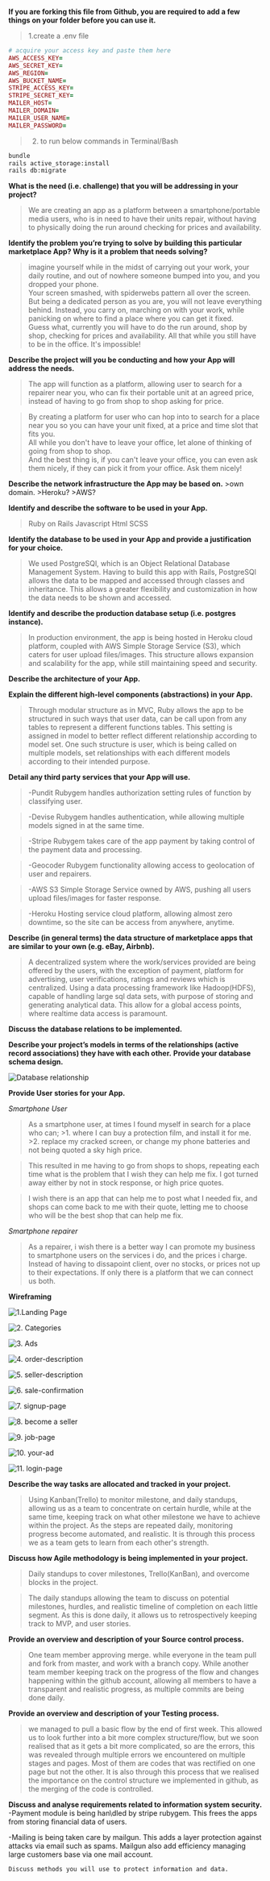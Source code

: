 **If you are forking this file from Github, you are required to add a few things on your folder before you can use it.**

>1.create a .env file
```Ruby
# acquire your access key and paste them here
AWS_ACCESS_KEY= 
AWS_SECRET_KEY=
AWS_REGION=
AWS_BUCKET_NAME=
STRIPE_ACCESS_KEY=
STRIPE_SECRET_KEY=
MAILER_HOST=
MAILER_DOMAIN=
MAILER_USER_NAME=
MAILER_PASSWORD=
```
>2. to run below commands in Terminal/Bash
```Bash
bundle
rails active_storage:install
rails db:migrate
```



**What is the need (i.e. challenge) that you will be addressing in your project?**
>We are creating an app as a platform between a smartphone/portable media users, who is in need to have their units repair, without having to physically doing the run around checking for prices and availability.

**Identify the problem you’re trying to solve by building this particular marketplace App? Why is it a problem that needs solving?**

>imagine yourself while in the midst of carrying out your work, your daily routine, and out of nowhere someone bumped into you, and you dropped your phone. <br/>
>Your screen smashed, with spiderwebs pattern all over the screen. But being a dedicated person as you are, you will not leave everything behind. Instead, you carry on, marching on with your work, while panicking on where to find a place where you can get it fixed.<br/>
>Guess what, currently you will have to do the run around, shop by shop, checking for prices and availability. All that while you still have to be in the office. It's impossible!


**Describe the project will you be conducting and how your App will address the needs.**
>The app will function as a platform, allowing user to search for a repairer near you, who can fix their portable unit at an agreed price, instead of having to go from shop to shop asking for price.

>By creating a platform for user who can hop into to search for a place near you so you can have your unit fixed, at a price and time slot that fits you. <br/>
>All while you don't have to leave your office, let alone of thinking of going from shop to shop.<br/>
>And the best thing is, if you can't leave your office, you can even ask them nicely, if they can pick it from your office. Ask them nicely!<br/>

**Describe the network infrastructure the App may be based on.**
    >own domain.
    >Heroku?
    >AWS?



**Identify and describe the software to be used in your App.**
>Ruby on Rails
>Javascript
>Html
>SCSS

**Identify the database to be used in your App and provide a justification for your choice.**
>We used PostgreSQl, which is an Object Relational Database Management System. Having to build this app with Rails, PostgreSQl allows the data to be mapped and accessed through classes and inheritance. This allows a greater flexibility and customization in how the data needs to be shown and accessed.

**Identify and describe the production database setup (i.e. postgres instance).**
>In production environment, the app is being hosted in Heroku cloud platform, coupled with AWS Simple Storage Service (S3), which caters for user upload files/images. This structure allows expansion and scalability for the app, while still maintaining speed and security.



**Describe the architecture of your App.**


**Explain the different high-level components (abstractions) in your App.**
>Through modular structure as in MVC, Ruby allows the app to be structured in such ways that user data, can be call upon from any tables to represent a different functions tables. This setting is assigned in model to better reflect different relationship according to model set. One such structure is user, which is being called on multiple models, set relationships with each different models according to their intended purpose.



**Detail any third party services that your App will use.**
>-Pundit Rubygem handles authorization setting rules of function by classifying user.

>-Devise Rubygem handles authentication, while allowing multiple models signed in at the same time.

>-Stripe Rubygem takes care of the app payment by taking control of the payment data and processing.


>-Geocoder Rubygem functionality allowing access to geolocation of user and repairers.

>-AWS S3
Simple Storage Service owned by AWS, pushing all users upload files/images for faster response.

>-Heroku
Hosting service cloud platform, allowing almost zero downtime, so the site can be access from anywhere, anytime.


**Describe (in general terms) the data structure of marketplace apps that are similar to your own (e.g. eBay, Airbnb).**
 
>A decentralized system where the work/services provided are being offered by the users, with the exception of payment, platform for advertising, user verifications, ratings and reviews which is centralized.
>Using a data processing framework like Hadoop(HDFS), capable of handling large sql data sets, with purpose of storing and generating analytical data. This allow for a global access points, where realtime data access is paramount.

**Discuss the database relations to be implemented.**

**Describe your project’s models in terms of the relationships (active record associations) they have with each other.**
**Provide your database schema design.**

![Database relationship](/app/assets/images/erd-marketplace-app.png)


**Provide User stories for your App.**

*Smartphone User*
>As a smartphone user, at times I found myself in search for a place who can;
    >1. where I can buy a protection film, and install it for me.
    >2. replace my cracked screen, or change my phone batteries and not being quoted a sky high price.

>This resulted in me having to go from shops to shops, repeating each time what is the problem that I wish they can help me fix. I got turned away either by not in stock response, or high price quotes.
    
>I wish there is an app that can help me to post what I needed fix, and shops can come back to me with their quote, letting me to choose who will be the best shop that can help me fix.

*Smartphone repairer*
>As a repairer, i wish there is a better way I can promote my business to smartphone users on the services i do, and the prices i charge. Instead of having to dissapoint client, over no stocks, or prices not up to their expectations.
>If only there is a platform that we can connect us both.



**Wireframing** <br/>

![1.Landing Page](/app/assets/images/wireframe-png/landing-page1.png)


![2. Categories](/app/assets/images/wireframe-png/categories2.png)

![3. Ads](/app/assets/images/wireframe-png/ads3.png)

![4. order-description](/app/assets/images/wireframe-png/order-description4.png)

![5. seller-description](/app/assets/images/wireframe-png/seller-description5.png)

![6. sale-confirmation](/app/assets/images/wireframe-png/sale-confirmation6.png)

![7. signup-page](/app/assets/images/wireframe-png/signup-page7.png)

![8. become a seller](/app/assets/images/wireframe-png/become-seller8.png)

![9. job-page](/app/assets/images/wireframe-png/job-page9.png)

![10. your-ad](/app/assets/images/wireframe-png/your-ad10.png)

![11. login-page](/app/assets/images/wireframe-png/login-page11.png)


**Describe the way tasks are allocated and tracked in your project.**
>Using Kanban(Trello) to monitor milestone, and daily standups, allowing us as a team to concentrate on certain hurdle, while at the same time, keeping track on what other milestone we have to achieve within the project. As the steps are repeated daily, monitoring progress become automated, and realistic.
>It is through this process we as a team gets to learn from each other's strength.


**Discuss how Agile methodology is being implemented in your project.**

>Daily standups to cover milestones, Trello(KanBan), and overcome blocks in the project. 

>The daily standups allowing the team to discuss on potential milestones, hurdles, and realistic timeline of completion on each little segment. As this is done daily, it allows us to retrospectively keeping track to MVP, and user stories.


**Provide an overview and description of your Source control process.**
>One team member approving merge. while everyone in the team pull and fork from master, and work with a branch copy. While another team member keeping track on the progress of the flow and changes happening within the github account, allowing all members to have a transparent and realistic progress, as multiple commits are being done daily.



**Provide an overview and description of your Testing process.**
>we managed to pull a basic flow by the end of first week. This allowed us to look further into a bit more complex structure/flow, but we soon realised that as it gets a bit more complicated, so are the errors, this was revealed through multiple errors we encountered on multiple stages and pages. Most of them are codes that was rectified on one page but not the other.
>It is also through this process that we realised the importance on the control structure we implemented in github, as the merging of the code is controlled.


**Discuss and analyse requirements related to information system security.**
-Payment module is being han\dled by stripe rubygem.
This frees the apps from storing financial data of users.

-Mailing is being taken care by mailgun.
This adds a layer protection against attacks via email such as spams. Mailgun also add efficiency managing large customers base via one mail account.




    Discuss methods you will use to protect information and data.
